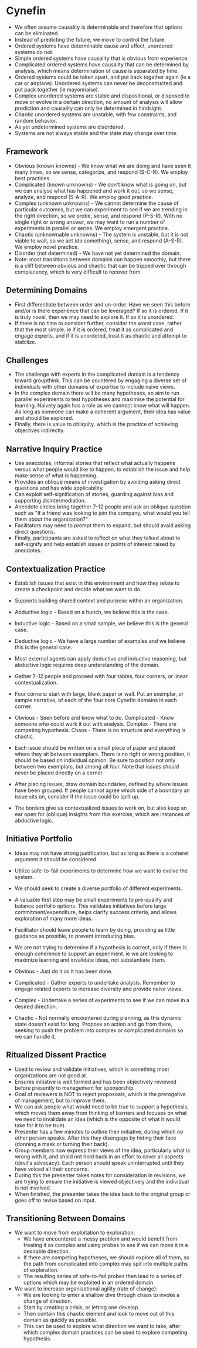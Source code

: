 # Cynefin

* We often assume causality is determinable and therefore that options can be eliminated.
* Instead of predicting the future, we move to control the future.
* Ordered systems have determinable cause and effect, unordered systems do not.
* Simple ordered systems have causality that is obvious from experience.
* Complicated ordered systems have causality that can be determined by analysis, which means determination of cause is separated by time.
* Ordered systems could be taken apart, and put back together again (ie a car or airplane). Unordered systems can never be deconstructed and put pack together (ie mayonnaise).
* Complex unordered systems are stable and dispositional, or disposed to move or evolve in a certain direction, no amount of analysis will allow prediction and causality can only be determined in hindsight.
* Chaotic unordered systems are unstable, with few constraints, and random behavior.
* As yet undetermined systems are disordered.
* Systems are not always stable and the state may change over time.

## Framework

* Obvious (known knowns) - We know what we are doing and have seen it many times, so we sense, categorize, and respond (S-C-R). We employ best practices.
* Complicated (known unknowns) - We don't know what is going on, but we can analyse what has happened and work it out, so we sense, analyze, and respond (S-A-R). We employ good practice.
* Complex (unknown unknowns) - We cannot determine the cause of particular outcomes, but we can experiment to see if we are trending in the right direction, so we probe, sense, and respond (P-S-R). With no single right or wrong answer, we may want to run a number of experiments in parallel or series. We employ emergent practice.
* Chaotic (unknownable unknowns) - The system is unstable, but it is not viable to wait, so we act (do something), sense, and  respond (A-S-R). We employ novel practice.
* Disorder (not determined) - We have not yet determined the domain.
* Note: most transitions between domains can happen smoothly, but there is a cliff between obvious and chaotic that can be tripped over through complacency, which is very difficult to recover from.

## Determining Domains

* First differentiate between order and un-order. Have we seen this before and/or is there experience that can be leveraged? If so it is ordered. If it is truly novel, then we may need to explore it. If so it is unordered.
* If there is no time to consider further, consider the worst case, rather that the most simple. ie if it is ordered, treat it as complicated and engage experts, and if it is unordered, treat it as chaotic and attempt to stabilize.

## Challenges

* The challenge with experts in the complicated domain is a tendency toward groupthink. This can be countered by engaging a diverse set of individuals with other domains of expertise to include naive views.
* In the complex domain there will be many hypotheses, so aim to run parallel experiments to test hypotheses and maximise the potential for learning. Naivety again has a role as we cannoct know what will happen. As long as someone can make a coherent argument, their idea has value and should be explored.
* Finally, there is value to obliquity, which is the practice of achieving objectives indirectly.

## Narrative Inquiry Practice

* Use anecdotes, informal stories that reflect what actually happens versus what people would like to happen, to establish the issue and help make sense of what is happening.
* Provides an oblique means of investigation by avoiding asking direct questions and has wide applicability.
* Can exploit self-signification of stories, guarding against bias and supporting disintermediation.
* Anecdote circles bring together 7-12 people and ask an oblique question such as "If a friend was looking to join the company, what would you tell them about the organization?"
* Facilitators may need to prompt them to expand, but should avaid asking direct questions.
* Finally, participants are asked to reflect on what they talked about to self-signify and help establsh issues or points of interest raised by anecdotes.

## Contextualization Practice

* Establish issues that exist in this environment and how they relate to create a checkpoint and decide what we want to do.
* Supports building shared context and purpose within an organization.

* Abductive logic - Based on a hunch, we believe this is the case.
* Inductive logic - Based on a small sample, we believe this is the general case.
* Deductive logic - We have a large number of examples and we believe this is the general case.
* Most external agents can apply deductive and inductive reasoning, but abductive logic requires deep understanding of the domain.

* Gather 7-12 people and proceed with four tables, four corners, or linear contextualization.
* Four corners: start with large, blank paper or wall. Put an exemplar, or sample narrative, of each of the four core Cynefin domains in each corner.
* Obvious - Seen before and know what to do. Complicated - Know someone who could work it out with analysis. Complex - There are competing hypothesis. Chaos - There is no structure and everything is chaotic.
* Each issue should be written on a small piece of paper and placed where they sit between exemplars. There is no right or wrong position, it should be based on individual opinion. Be sure to position not only between two exemplars, but among all four. Note that issues should never be placed directly on a corner.
* After placing issues, draw domain boundaries, defined by where issues have been grouped. If people cannot agree which side of a boundary an issue sits on, consider if the issue could be split up.
* The borders give us contextualized issues to work on, but also keep an ear open for (oblique) insights from this exercise, which are instances of abductive logic.

## Initiative Portfolio

* Ideas may not have strong justification, but as long as there is a coheret argument it should be considered.
* Utilize safe-to-fail experiments to determine how we want to evolve the system.
* We should seek to create a diverse portfolio of different experiments.
* A valuable first step may be small experiments to pre-qualify and balance portfolio options. This validates initiatives before large commitment/expenditure, helps clarify success criteria, and allows exploration of many more ideas.
* Facilitator should leave people to learn by doing, providing as little guidance as possible, to prevent introducing bias.
* We are not trying to determine if a hypothesis is correct, only if there is enough coherence to support an experiment. ie we are looking to maximize learning and invalidate ideas, not substantiate them.

* Obvious - Just do it as it has been done.
* Complicated - Gather experts to undertake analysis. Remember to engage related experts to increase diversity and provide naive views.
* Complex - Undertake a series of experiments to see if we can move in a desired direction.
* Chaotic - Not normally encountered during planning, as this dynamic state doesn't exist for long. Propose an action and go from there, seeking to push the problem into complex or complicated domains so we can handle it.

## Ritualized Dissent Practice

* Used to review and validate initiatives, which is something most organizations are not good at.
* Ensures initiative is well formed and has been objectively reviewed before presently to management for sponsorship.
* Goal of reviewers is NOT to reject proposoals, which is the prerogative of management, but to improve them.
* We can ask people what would need to be true to support a hypothesis, which moves them away from thinking of barriers and focuses on what we need to invalidate an idea (which is the opposite of what it would take for it to be true).
* Presenter has a few minutes to outline their initiative, during which no other person speaks. After this they disengage by hiding their face (donning a mask or turning their back).
* Group members now express their views of the idea, particularly what is wrong with it, and shold not hold back in an effort to cover all aspects (devil's advocacy). Each person should speak uninterrupted until they have voiced all their concerns.
* During this the presenter takes notes for consideration in revisions, we are trying to ensure the initiative is viewed objectively and the individual is not involved.
* When finished, the presenter takes the idea back to the original group or goes off to revise based on input.

## Transitioning Between Domains

* We want to move from exploitation to exploration:
  * We have encountered a messy problem and would benefit from treating it as complex and using probes to see if we can move it in a desirable direction.
  * If there are competing hypotheses, we should explore all of them, so the path from complicated into complex may spit into multiple paths of exploration.
  * The resulting series of safe-to-fail probes then lead to a series of options which may be exploited in an ordered domain.
* We want to increase organizational agility (rate of change):
  * We are looking to enter a shallow dive through chaos to invoke a change of direction.
  * Start by creating a crisis, or letting one develop.
  * Then contain this chaotic element and look to move out of this domain as quickly as possible.
  * This can be used to explore what direction we want to take, after which complex domain practices can be used to explore competing hypothesis.

